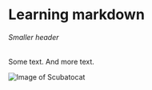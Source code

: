 # Learning markdown

###### Smaller header
Some text. And more text.

![Image of Scubatocat](https://octodex.github.com/images/scubatocat.png)
